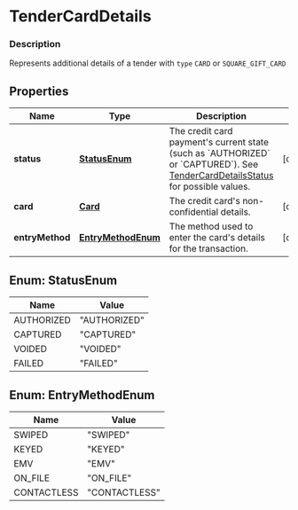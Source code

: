 
# TenderCardDetails

### Description

Represents additional details of a tender with `type` `CARD` or `SQUARE_GIFT_CARD`

## Properties
Name | Type | Description | Notes
------------ | ------------- | ------------- | -------------
**status** | [**StatusEnum**](#StatusEnum) | The credit card payment&#39;s current state (such as &#x60;AUTHORIZED&#x60; or &#x60;CAPTURED&#x60;). See [TenderCardDetailsStatus](#type-tendercarddetailsstatus) for possible values. |  [optional]
**card** | [**Card**](Card.md) | The credit card&#39;s non-confidential details. |  [optional]
**entryMethod** | [**EntryMethodEnum**](#EntryMethodEnum) | The method used to enter the card&#39;s details for the transaction. |  [optional]


<a name="StatusEnum"></a>
## Enum: StatusEnum
Name | Value
---- | -----
AUTHORIZED | &quot;AUTHORIZED&quot;
CAPTURED | &quot;CAPTURED&quot;
VOIDED | &quot;VOIDED&quot;
FAILED | &quot;FAILED&quot;


<a name="EntryMethodEnum"></a>
## Enum: EntryMethodEnum
Name | Value
---- | -----
SWIPED | &quot;SWIPED&quot;
KEYED | &quot;KEYED&quot;
EMV | &quot;EMV&quot;
ON_FILE | &quot;ON_FILE&quot;
CONTACTLESS | &quot;CONTACTLESS&quot;



